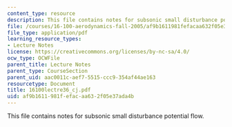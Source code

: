 ```yaml
---
content_type: resource
description: This file contains notes for subsonic small disturbance potential flow.
file: /courses/16-100-aerodynamics-fall-2005/af9b1611981fefacaa632f05e37ada4b_16100lectre36_cj.pdf
file_type: application/pdf
learning_resource_types:
- Lecture Notes
license: https://creativecommons.org/licenses/by-nc-sa/4.0/
ocw_type: OCWFile
parent_title: Lecture Notes
parent_type: CourseSection
parent_uid: aac0011c-aef7-5515-ccc9-354af44ae163
resourcetype: Document
title: 16100lectre36_cj.pdf
uid: af9b1611-981f-efac-aa63-2f05e37ada4b
---
```

This file contains notes for subsonic small disturbance potential flow.